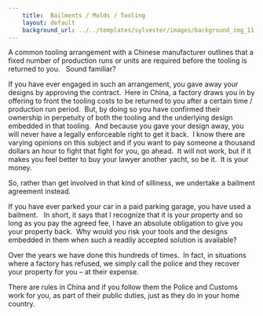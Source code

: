 ```yaml
---
    title:  Bailments / Molds / Tooling 
    layout: default
    background_url: ../../templates/sylvester/images/background_img_11.jpg
---
```

A common tooling arrangement with a Chinese manufacturer outlines that a fixed number of production runs or units are required before the tooling is returned to you.   Sound familiar?

If you have ever engaged in such an arrangement, you gave away your designs by approving the contract.  Here in China, a factory draws you in by offering to front the tooling costs to be returned to you after a certain time / production run period.  But, by doing so you have confirmed their ownership in perpetuity of both the tooling and the underlying design embedded in that tooling.  And because you gave your design away, you will never have a legally enforceable right to get it back.  I know there are varying opinions on this subject and if you want to pay someone a thousand dollars an hour to fight that fight for you, go ahead.  It will not work, but if it makes you feel better to buy your lawyer another yacht, so be it.  It is your money.

So, rather than get involved in that kind of silliness, we undertake a bailment agreement instead.

If you have ever parked your car in a paid parking garage, you have used a bailment.   In short, it says that I recognize that it is your property and so long as you pay the agreed fee, I have an absolute obligation to give you your property back.  Why would you risk your tools and the designs embedded in them when such a readily accepted solution is available?

Over the years we have done this hundreds of times.  In fact, in situations where a factory has refused, we simply call the police and they recover your property for you – at their expense.

There are rules in China and if you follow them the Police and Customs work for you, as part of their public duties, just as they do in your home country.
 

